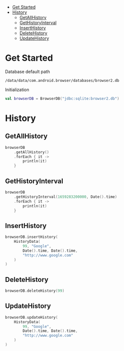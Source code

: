 <!-- TOC -->

* [Get Started](#get-started)
* [History](#history)
    * [GetAllHistory](#getallhistory)
    * [GetHistoryInterval](#gethistoryinterval)
    * [InsertHistory](#inserthistory)
    * [DeleteHistory](#deletehistory)
    * [UpdateHistory](#updatehistory)

<!-- TOC -->

# Get Started

Database default path

```shell
/data/data/com.android.browser/databases/browser2.db
```

Initialization

```kotlin
val browserDB = BrowserDB("jdbc:sqlite:browser2.db")
```

# History

## GetAllHistory

```kotlin
browserDB
    .getAllHistory()
    .forEach { it ->
        println(it)
    }
```

## GetHistoryInterval

```kotlin
browserDB
    .getHistoryInterval(1659283200000, Date().time)
    .forEach { it ->
        println(it)
    }
```

## InsertHistory

```kotlin
browserDB.insertHistory(
    HistoryData(
        99, "Google",
        Date().time, Date().time,
        "http://www.google.com"
    )
)
```

## DeleteHistory

```kotlin
browserDB.deleteHistory(99)
```

## UpdateHistory

```kotlin
browserDB.updateHistory(
    HistoryData(
        99, "Google",
        Date().time, Date().time,
        "http://www.google.com"
    )
)
```